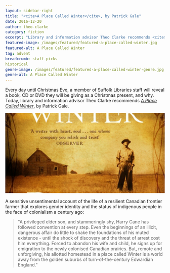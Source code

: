 ```yaml
---
layout: sidebar-right
title: "<cite>A Place Called Winter</cite>, by Patrick Gale"
date: 2016-12-20
author: theo-clarke
category: fiction
excerpt: "Library and information advisor Theo Clarke recommends <cite>A Place Called Winter</cite>, by Patrick Gale."
featured-image: /images/featured/featured-a-place-called-winter.jpg
featured-alt: A Place Called Winter
tag: advent
breadcrumb: staff-picks
historical
genre-image: /images/featured/featured-a-place-called-winter-genre.jpg
genre-alt: A Place Called Winter
---
```


Every day until Christmas Eve, a member of Suffolk Libraries staff will reveal a book, CD or DVD they will be giving as a Christmas present, and why. Today, library and information advisor Theo Clarke recommends <a href="https://suffolk.spydus.co.uk/cgi-bin/spydus.exe/ENQ/OPAC/BIBENQ?BRN=1810899"><cite>A Place Called Winter</cite></a>, by Patrick Gale.

![A Place Called Winter](/images/featured/featured-a-place-called-winter.jpg)

A sensitive unsentimental account of the life of a resilient Canadian frontier farmer that explores gender identity and the status of indigenous people in the face of colonialism a century ago:

> "A privileged elder son, and stammeringly shy, Harry Cane has followed convention at every step. Even the beginnings of an illicit, dangerous affair do little to shake the foundations of his muted existence - until the shock of discovery and the threat of arrest cost him everything. Forced to abandon his wife and child, he signs up for emigration to the newly colonised Canadian prairies. But, remote and unforgiving, his allotted homestead in a place called Winter is a world away from the golden suburbs of turn-of-the-century Edwardian England."
